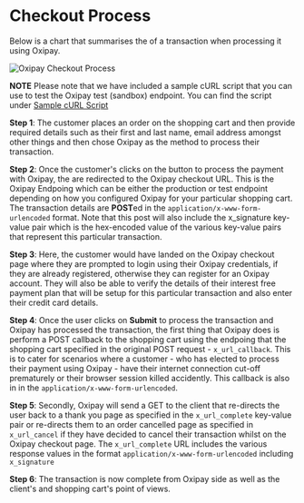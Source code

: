 # Checkout Process

Below is a chart that summarises the of a transaction when processing it using Oxipay.

<img src="/img/api/1.png" alt="Oxipay Checkout Process">

**NOTE** Please note that we have included a sample cURL script that you can use to test the Oxipay test (sandbox) endpoint. You can find the script under [Sample cURL Script](../developer_resources/sample_curl.md)

 **Step 1**: The customer places an order on the shopping cart and then provide required details such as their first and last name, email address amongst other things and then chose Oxipay as the method to process their transaction.

 **Step 2**: Once the customer's clicks on the button to process the payment with Oxipay, the are redirected to the Oxipay checkout URL. This is the Oxipay Endpoing which can be either the production or test endpoint depending on how you configured Oxipay for your particular shopping cart. The transaction details are **POST**ed in the <code>application/x-www-form-urlencoded</code> format. Note that this post will also include the x_signature key-value pair which is the hex-encoded value  of the various key-value pairs that represent this particular transaction.

 **Step 3**: Here, the customer would have landed on the Oxipay checkout page where they are prompted to login using their Oxipay credentials, if they are already registered, otherwise they can register for an Oxipay account. They will also be able to verify the details of their interest free payment plan that will be setup for this particular transaction and also enter their credit card details.

**Step 4**: Once the user clicks on **Submit** to process the transaction and Oxipay has processed the transaction, the first thing that Oxipay does is perform a POST callback to the shopping cart using the endpoing that the shopping cart specified in the original POST request - <code>x_url_callback</code>. This is to cater for scenarios where a customer - who has elected to process their payment using Oxipay - have their internet connection cut-off prematurely or their browser session killed accidently. This callback is also in in the <code>application/x-www-form-urlencoded</code>. 

**Step 5**: Secondly, Oxipay will send a GET to the client that re-directs the user back to a thank you page as specified in the <code>x_url_complete</code> key-value pair or re-directs them to an order cancelled page as specified in <code>x_url_cancel</code> if they have decided to cancel their transaction whilst on the Oxipay checkout page. The <code>x_url_complete</code> URL includes the various response values in the format <code>application/x-www-form-urlencoded</code> including <code>x_signature</code>

 **Step 6**: The transaction is now complete from Oxipay side as well as the client's and shopping cart's point of views.
